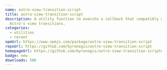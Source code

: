 ```yaml
---
name: astro-view-transition-script
title: astro-view-transition-script
description: A utility function to execute a callback that compatibly with
  Astro's view transitions.
categories:
  - utilities
  - recent
npmUrl: https://www.npmjs.com/package/astro-view-transition-script
repoUrl: https://github.com/byronogis/astro-view-transition-script
homepageUrl: https://github.com/byronogis/astro-view-transition-script#readme
badge: new
downloads: 506
---
```

